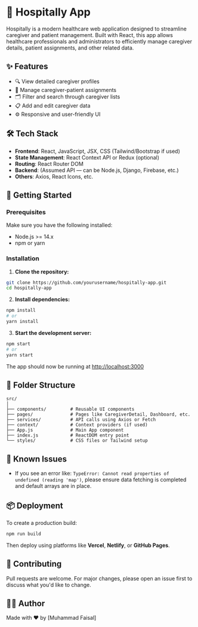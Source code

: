 # 🏥 Hospitally App

Hospitally is a modern healthcare web application designed to streamline caregiver and patient management. Built with React, this app allows healthcare professionals and administrators to efficiently manage caregiver details, patient assignments, and other related data.

## ✨ Features

- 🔍 View detailed caregiver profiles
- 👥 Manage caregiver-patient assignments
- 🗂 Filter and search through caregiver lists
- 📋 Add and edit caregiver data
- ⚙️ Responsive and user-friendly UI

## 🛠️ Tech Stack

- **Frontend**: React, JavaScript, JSX, CSS (Tailwind/Bootstrap if used)
- **State Management**: React Context API or Redux (optional)
- **Routing**: React Router DOM
- **Backend**: (Assumed API — can be Node.js, Django, Firebase, etc.)
- **Others**: Axios, React Icons, etc.

## 🚀 Getting Started

### Prerequisites

Make sure you have the following installed:

- Node.js >= 14.x
- npm or yarn

### Installation

1. **Clone the repository:**

```bash
git clone https://github.com/yourusername/hospitally-app.git
cd hospitally-app
````

2. **Install dependencies:**

```bash
npm install
# or
yarn install
```

3. **Start the development server:**

```bash
npm start
# or
yarn start
```

The app should now be running at [http://localhost:3000](http://localhost:3000)

## 🧾 Folder Structure

```
src/
│
├── components/         # Reusable UI components
├── pages/              # Pages like CaregiverDetail, Dashboard, etc.
├── services/           # API calls using Axios or Fetch
├── context/            # Context providers (if used)
├── App.js              # Main App component
├── index.js            # ReactDOM entry point
└── styles/             # CSS files or Tailwind setup
```

## 🧪 Known Issues

* If you see an error like:
  `TypeError: Cannot read properties of undefined (reading 'map')`,
  please ensure data fetching is completed and default arrays are in place.

## 📦 Deployment

To create a production build:

```bash
npm run build
```

Then deploy using platforms like **Vercel**, **Netlify**, or **GitHub Pages**.

## 🤝 Contributing

Pull requests are welcome. For major changes, please open an issue first to discuss what you'd like to change.


## 🧑‍💻 Author

Made with ❤️ by \[Muhammad Faisal]
